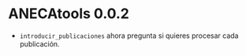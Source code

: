 # ANECAtools 0.0.2

* `introducir_publicaciones` ahora pregunta si quieres procesar cada publicación.


